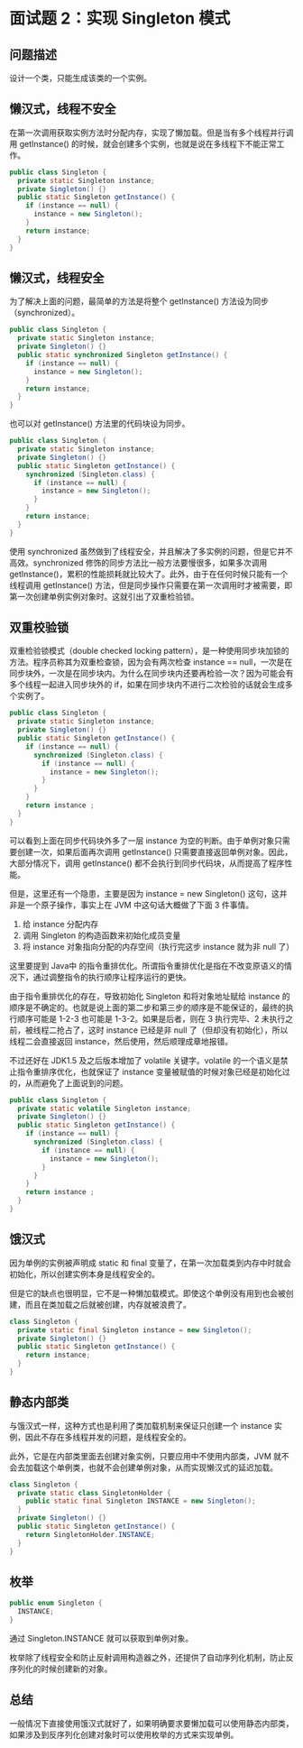# 面试题 2：实现 Singleton 模式

## 问题描述

设计一个类，只能生成该类的一个实例。

## 懒汉式，线程不安全

在第一次调用获取实例方法时分配内存，实现了懒加载。但是当有多个线程并行调用 getInstance() 的时候，就会创建多个实例，也就是说在多线程下不能正常工作。

```java
public class Singleton {
  private static Singleton instance;
  private Singleton() {}
  public static Singleton getInstance() {
    if (instance == null) {
      instance = new Singleton();
    }
    return instance;
  }
}
```

## 懒汉式，线程安全

为了解决上面的问题，最简单的方法是将整个 getInstance() 方法设为同步（synchronized）。

```java
public class Singleton {
  private static Singleton instance;
  private Singleton() {}
  public static synchronized Singleton getInstance() {
    if (instance == null) {
      instance = new Singleton();
    }
    return instance;
  }
}
```

也可以对 getInstance() 方法里的代码块设为同步。

```java
public class Singleton {
  private static Singleton instance;
  private Singleton() {}
  public static Singleton getInstance() {
    synchronized (Singleton.class) {
      if (instance == null) {
        instance = new Singleton();
      }
    }
    return instance;
  }
}
```

使用 synchronized 虽然做到了线程安全，并且解决了多实例的问题，但是它并不高效。synchronized 修饰的同步方法比一般方法要慢很多，如果多次调用 getInstance()，累积的性能损耗就比较大了。此外，由于在任何时候只能有一个线程调用 getInstance() 方法，但是同步操作只需要在第一次调用时才被需要，即第一次创建单例实例对象时。这就引出了双重检验锁。

## 双重校验锁

双重检验锁模式（double checked locking pattern），是一种使用同步块加锁的方法。程序员称其为双重检查锁，因为会有两次检查 instance == null，一次是在同步块外，一次是在同步块内。为什么在同步块内还要再检验一次？因为可能会有多个线程一起进入同步块外的 if，如果在同步块内不进行二次检验的话就会生成多个实例了。

```java
public class Singleton {
  private static Singleton instance;
  private Singleton() {}
  public static Singleton getInstance() {
    if (instance == null) {
      synchronized (Singleton.class) {
        if (instance == null) {
          instance = new Singleton();
        }
      }
    }
    return instance ;
  }
}
```

可以看到上面在同步代码块外多了一层 instance 为空的判断。由于单例对象只需要创建一次，如果后面再次调用 getInstance() 只需要直接返回单例对象。因此，大部分情况下，调用 getInstance() 都不会执行到同步代码块，从而提高了程序性能。

但是，这里还有一个隐患，主要是因为 instance = new Singleton() 这句，这并非是一个原子操作，事实上在 JVM 中这句话大概做了下面 3 件事情。

1. 给 instance 分配内存
2. 调用 Singleton 的构造函数来初始化成员变量
3. 将 instance 对象指向分配的内存空间（执行完这步 instance 就为非 null 了）

这里要提到 Java中 的指令重排优化。所谓指令重排优化是指在不改变原语义的情况下，通过调整指令的执行顺序让程序运行的更快。

由于指令重排优化的存在，导致初始化 Singleton 和将对象地址赋给 instance 的顺序是不确定的。也就是说上面的第二步和第三步的顺序是不能保证的，最终的执行顺序可能是 1-2-3 也可能是 1-3-2。如果是后者，则在 3 执行完毕、2 未执行之前，被线程二抢占了，这时 instance 已经是非 null 了（但却没有初始化），所以线程二会直接返回 instance，然后使用，然后顺理成章地报错。

不过还好在 JDK1.5 及之后版本增加了 volatile 关键字。volatile 的一个语义是禁止指令重排序优化，也就保证了 instance 变量被赋值的时候对象已经是初始化过的，从而避免了上面说到的问题。

```java
public class Singleton {
  private static volatile Singleton instance;
  private Singleton() {}
  public static Singleton getInstance() {
    if (instance == null) {
      synchronized (Singleton.class) {
        if (instance == null) {
          instance = new Singleton();
        }
      }
    }
    return instance ;
  }
}
```

## 饿汉式

因为单例的实例被声明成 static 和 final 变量了，在第一次加载类到内存中时就会初始化，所以创建实例本身是线程安全的。

但是它的缺点也很明显，它不是一种懒加载模式。即使这个单例没有用到也会被创建，而且在类加载之后就被创建，内存就被浪费了。

```java
class Singleton {
  private static final Singleton instance = new Singleton();
  private Singleton() {}
  public static Singleton getInstance() {
    return instance;
  }
}
```

## 静态内部类

与饿汉式一样，这种方式也是利用了类加载机制来保证只创建一个 instance 实例，因此不存在多线程并发的问题，是线程安全的。

此外，它是在内部类里面去创建对象实例，只要应用中不使用内部类，JVM 就不会去加载这个单例类，也就不会创建单例对象，从而实现懒汉式的延迟加载。

```java
class Singleton {
  private static class SingletonHolder {
    public static final Singleton INSTANCE = new Singleton();
  }
  private Singleton() {}
  public static Singleton getInstance() {
    return SingletonHolder.INSTANCE;
  }
}
```

## 枚举

```java
public enum Singleton {
  INSTANCE;
}
```

通过 Singleton.INSTANCE 就可以获取到单例对象。

枚举除了线程安全和防止反射调用构造器之外，还提供了自动序列化机制，防止反序列化的时候创建新的对象。

## 总结

一般情况下直接使用饿汉式就好了，如果明确要求要懒加载可以使用静态内部类，如果涉及到反序列化创建对象时可以使用枚举的方式来实现单例。
